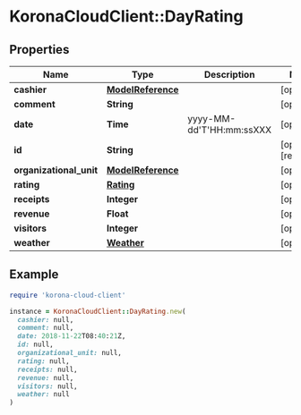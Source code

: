 # KoronaCloudClient::DayRating

## Properties

| Name | Type | Description | Notes |
| ---- | ---- | ----------- | ----- |
| **cashier** | [**ModelReference**](ModelReference.md) |  | [optional] |
| **comment** | **String** |  | [optional] |
| **date** | **Time** | yyyy-MM-dd&#39;T&#39;HH:mm:ssXXX | [optional] |
| **id** | **String** |  | [optional][readonly] |
| **organizational_unit** | [**ModelReference**](ModelReference.md) |  | [optional] |
| **rating** | [**Rating**](Rating.md) |  | [optional] |
| **receipts** | **Integer** |  | [optional] |
| **revenue** | **Float** |  | [optional] |
| **visitors** | **Integer** |  | [optional] |
| **weather** | [**Weather**](Weather.md) |  | [optional] |

## Example

```ruby
require 'korona-cloud-client'

instance = KoronaCloudClient::DayRating.new(
  cashier: null,
  comment: null,
  date: 2018-11-22T08:40:21Z,
  id: null,
  organizational_unit: null,
  rating: null,
  receipts: null,
  revenue: null,
  visitors: null,
  weather: null
)
```

